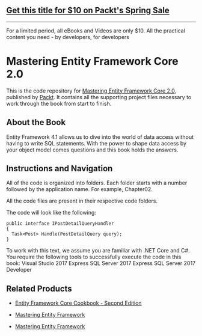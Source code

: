 ## [Get this title for $10 on Packt's Spring Sale](https://www.packt.com/B07283?utm_source=github&utm_medium=packt-github-repo&utm_campaign=spring_10_dollar_2022)
-----
For a limited period, all eBooks and Videos are only $10. All the practical content you need \- by developers, for developers

# Mastering Entity Framework Core 2.0
This is the code repository for [Mastering Entity Framework Core 2.0](https://www.packtpub.com/application-development/mastering-entity-framework-core-20?utm_source=github&utm_medium=repository&utm_campaign=9781788294133), published by [Packt](https://www.packtpub.com/?utm_source=github). It contains all the supporting project files necessary to work through the book from start to finish.
## About the Book
Entity Framework 4.1 allows us to dive into the world of data access without having to write SQL statements. With the power to shape data access by your object model comes questions and this book holds the answers.
## Instructions and Navigation
All of the code is organized into folders. Each folder starts with a number followed by the application name. For example, Chapter02.

All the code files are present in their respective code folders.

The code will look like the following:
```
public interface IPostDetailQueryHandler
{
  Task<Post> Handle(PostDetailQuery query);
}
```

To work with this text, we assume you are familiar with .NET Core and C#. You require the following tools to successfully execute the code in this book:
Visual Studio 2017 Express
SQL Server 2017 Express
SQL Server 2017 Developer

## Related Products
* [Entity Framework Core Cookbook - Second Edition](https://www.packtpub.com/application-development/entity-framework-core-cookbook-second-edition?utm_source=github&utm_medium=repository&utm_campaign=9781785883309)

* [Mastering Entity Framework](https://www.packtpub.com/application-development/mastering-entity-framework?utm_source=github&utm_medium=repository&utm_campaign=9781784391003)

* [Mastering Entity Framework](https://www.packtpub.com/application-development/entity-framework-41-expert’s-cookbook?utm_source=github&utm_medium=repository&utm_campaign=9781849684460)

